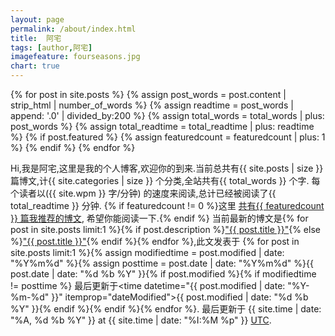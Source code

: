```yaml
---
layout: page
permalink: /about/index.html
title:  阿宅
tags: [author,阿宅]
imagefeature: fourseasons.jpg
chart: true
---
```



{% for post in site.posts %}
    {% assign post_words = post.content | strip_html | number_of_words %}
    {% assign readtime = post_words | append: '.0' | divided_by:200 %}
    {% assign total_words = total_words | plus: post_words %}
    {% assign total_readtime = total_readtime | plus: readtime %}
    {% if post.featured %}
    {% assign featuredcount = featuredcount | plus: 1 %}
    {% endif %}
{% endfor %}


Hi,我是阿宅,这里是我的个人博客,欢迎你的到来.当前总共有{{ site.posts | size }} 篇博文,计{{ site.categories | size }} 个分类,全站共有{{ total_words }} 个字. 每个读者以({{ site.wpm }} 字/分钟) 的速度来阅读,总计已经被阅读了<span class="time">{{ total_readtime }}</span> 分钟. {% if featuredcount != 0 %}这里 <a href="/featured">共有{{ featuredcount }} 篇我推荐的博文</a>, 希望你能阅读一下.{% endif %} 当前最新的博文是{% for post in site.posts limit:1 %}{% if post.description %}<a href="{{ post.url }}" title="{{ post.description }}">"{{ post.title }}"</a>{% else %}<a href="{{ post.url }}" title="{{ post.description }}" title="Read more about {{ post.title }}">"{{ post.title }}"</a>{% endif %}{% endfor %},此文发表于 {% for post in site.posts limit:1 %}{% assign modifiedtime = post.modified | date: "%Y%m%d" %}{% assign posttime = post.date | date: "%Y%m%d" %}<time datetime="{{ post.date | date_to_xmlschema }}" class="post-time">{{ post.date | date: "%d %b %Y" }}</time>{% if post.modified %}{% if modifiedtime != posttime %} 最后更新于<time datetime="{{ post.modified | date: "%Y-%m-%d" }}" itemprop="dateModified">{{ post.modified | date: "%d %b %Y" }}</time>{% endif %}{% endif %}{% endfor %}. 最后更新于 {{ site.time | date: "%A, %d %b %Y" }} at {{ site.time | date: "%I:%M %p" }} [UTC](http://en.wikipedia.org/wiki/Coordinated_Universal_Time "Temps Universel Coordonné").

